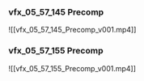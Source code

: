 ### vfx_05_57_145 Precomp
![[vfx_05_57_145_Precomp_v001.mp4]]


### vfx_05_57_155 Precomp
![[vfx_05_57_155_Precomp_v001.mp4]]